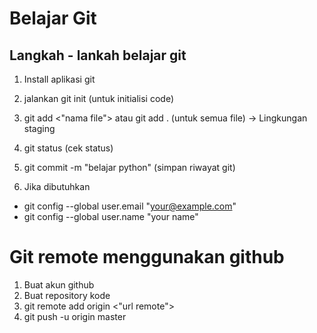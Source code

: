 # Belajar Git
## Langkah - lankah belajar git

1. Install aplikasi git
2. jalankan git init (untuk initialisi code)
3. git add <"nama file"> atau git add . (untuk semua file) -> Lingkungan staging
4. git status (cek status)
5. git commit -m "belajar python" (simpan riwayat git)

6. Jika dibutuhkan
 - git config --global user.email "your@example.com"
 - git config --global user.name "your name"

# Git remote menggunakan github

1. Buat akun github
2. Buat repository kode
3. git remote add origin <"url remote">
4. git push -u origin master

